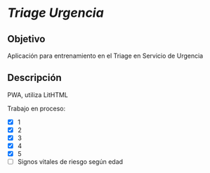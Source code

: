 # *Triage Urgencia*

## Objetivo
Aplicación para entrenamiento en el Triage en Servicio de Urgencia

## Descripción

PWA, utiliza LitHTML

Trabajo en proceso:

- [x] 1
- [x] 2
- [x] 3
- [x] 4
- [x] 5
- [ ] Signos vitales de riesgo según edad